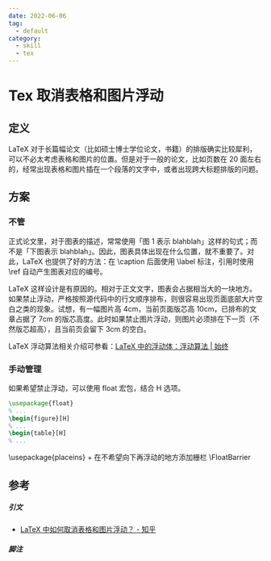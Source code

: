 ```yaml
---
date: 2022-06-06
tag:
  - default
category:
  - skill
  - tex
---
```



# Tex 取消表格和图片浮动


## 定义

LaTeX 对于长篇幅论文（比如硕士博士学位论文，书籍）的排版确实比较犀利，可以不必太考虑表格和图片的位置。但是对于一般的论文，比如页数在 20 面左右的，经常出现表格和图片插在一个段落的文字中，或者出现跨大标题排版的问题。

## 方案

### 不管

正式论文里，对于图表的描述，常常使用「图 1 表示 blahblah」这样的句式；而不是「下图表示 blahblah」。因此，图表具体出现在什么位置，就不重要了。对此，LaTeX 也提供了好的方法：在 \caption 后面使用 \label 标注，引用时使用 \ref 自动产生图表对应的编号。

LaTeX 这样设计是有原因的。相对于正文文字，图表会占据相当大的一块地方。如果禁止浮动，严格按照源代码中的行文顺序排布，则很容易出现页面底部大片空白之类的现象。试想，有一幅图片高 4cm，当前页面版芯高 10cm，已排布的文章占据了 7cm 的版芯高度。此时如果禁止图片浮动，则图片必须排在下一页（不然版芯超高），且当前页会留下 3cm 的空白。

LaTeX 浮动算法相关介绍可参看：[LaTeX 中的浮动体：浮动算法 | 始终](https://liam.page/2017/04/30/floats-in-LaTeX-the-positioning-algorithm/)

### 手动管理

如果希望禁止浮动，可以使用 float 宏包，结合 H 选项。

```tex
\usepackage{float}
% ...
\begin{figure}[H]
% ...
\begin{table}[H]
% ...
```

\usepackage{placeins} + 在不希望向下再浮动的地方添加栅栏 \FloatBarrier


## 参考

##### 引文

- [LaTeX 中如何取消表格和图片浮动？ - 知乎](https://www.zhihu.com/question/25082703)

##### 脚注
